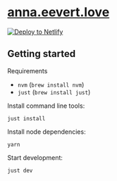 # [anna.eevert.love](https://anna.eevert.love)

[![Deploy to Netlify](https://www.netlify.com/img/deploy/button.svg)](https://app.netlify.com/sites/anna-eevert-love)

## Getting started

Requirements

- `nvm` (`brew install nvm`)
- `just` (`brew install just`)

Install command line tools:

```
just install
```

Install node dependencies:

```
yarn
```

Start development:

```
just dev
```
